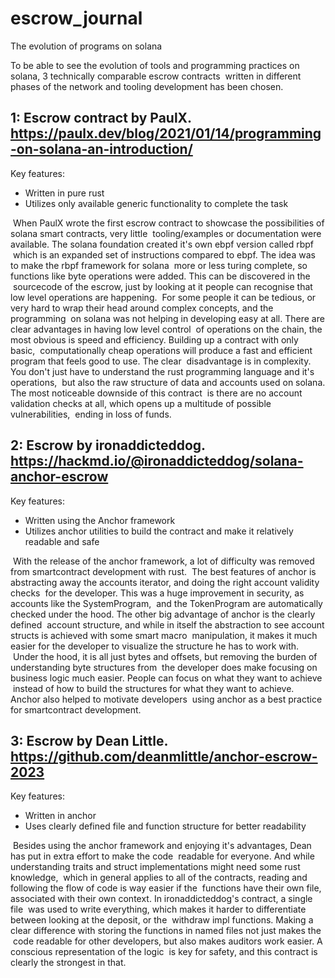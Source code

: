 # escrow_journal

The evolution of programs on solana

To be able to see the evolution of tools and programming practices on solana, 3 technically comparable escrow contracts 
written in different phases of the network and tooling development has been chosen.

## 1: Escrow contract by PaulX. https://paulx.dev/blog/2021/01/14/programming-on-solana-an-introduction/

Key features:

- Written in pure rust
- Utilizes only available generic functionality to complete the task

 When PaulX wrote the first escrow contract to showcase the possibilities of solana smart contracts, very little
 tooling/examples or documentation were available. The solana foundation created it's own ebpf version called rbpf
 which is an expanded set of instructions compared to ebpf. The idea was to make the rbpf framework for solana
 more or less turing complete, so functions like byte operations were added. This can be discovered in the
 sourcecode of the escrow, just by looking at it people can recognise that low level operations are happening.
 For some people it can be tedious, or very hard to wrap their head around complex concepts, and the programming
 on solana was not helping in developing easy at all. There are clear advantages in having low level control
 of operations on the chain, the most obvious is speed and efficiency. Building up a contract with only basic,
 computationally cheap operations will produce a fast and efficient program that feels good to use. The clear
 disadvantage is in complexity. You don't just have to understand the rust programming language and it's operations,
 but also the raw structure of data and accounts used on solana. The most noticeable downside of this contract
 is there are no account validation checks at all, which opens up a multitude of possible vulnerabilities,
 ending in loss of funds.
 
## 2: Escrow by ironaddicteddog. https://hackmd.io/@ironaddicteddog/solana-anchor-escrow

Key features:

- Written using the Anchor framework
- Utilizes anchor utilities to build the contract and make it relatively readable and safe

 With the release of the anchor framework, a lot of difficulty was removed from smartcontract development with rust.
 The best features of anchor is abstracting away the accounts iterator, and doing the right account validity checks
 for the developer. This was a huge improvement in security, as accounts like the SystemProgram,
 and the TokenProgram are automatically checked under the hood. The other big advantage of anchor is the clearly defined
 account structure, and while in itself the abstraction to see account structs is achieved with some smart macro
 manipulation, it makes it much easier for the developer to visualize the structure he has to work with.
 Under the hood, it is all just bytes and offsets, but removing the burden of understanding byte structures from
 the developer does make focusing on business logic much easier. People can focus on what they want to achieve
 instead of how to build the structures for what they want to achieve. Anchor also helped to motivate developers
 using anchor as a best practice for smartcontract development.

## 3: Escrow by Dean Little. https://github.com/deanmlittle/anchor-escrow-2023

Key features:

- Written in anchor
- Uses clearly defined file and function structure for better readability

 Besides using the anchor framework and enjoying it's advantages, Dean has put in extra effort to make the code
 readable for everyone. And while understanding traits and struct implementations might need some rust knowledge,
 which in general applies to all of the contracts, reading and following the flow of code is way easier if the
 functions have their own file, associated with their own context. In ironaddicteddog's contract, a single file
 was used to write everything, which makes it harder to differentiate between looking at the deposit, or the
 withdraw impl functions. Making a clear difference with storing the functions in named files not just makes the
 code readable for other developers, but also makes auditors work easier. A conscious representation of the logic
 is key for safety, and this contract is clearly the strongest in that.
